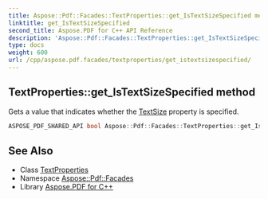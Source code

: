 ```yaml
---
title: Aspose::Pdf::Facades::TextProperties::get_IsTextSizeSpecified method
linktitle: get_IsTextSizeSpecified
second_title: Aspose.PDF for C++ API Reference
description: 'Aspose::Pdf::Facades::TextProperties::get_IsTextSizeSpecified method. Gets a value that indicates whether the TextSize property is specified in C++.'
type: docs
weight: 600
url: /cpp/aspose.pdf.facades/textproperties/get_istextsizespecified/
---
```

## TextProperties::get_IsTextSizeSpecified method


Gets a value that indicates whether the [TextSize](../) property is specified.

```cpp
ASPOSE_PDF_SHARED_API bool Aspose::Pdf::Facades::TextProperties::get_IsTextSizeSpecified() const
```

## See Also

* Class [TextProperties](../)
* Namespace [Aspose::Pdf::Facades](../../)
* Library [Aspose.PDF for C++](../../../)
